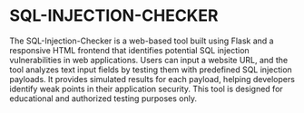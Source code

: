 # SQL-INJECTION-CHECKER
The SQL-Injection-Checker is a web-based tool built using Flask and a responsive HTML frontend that identifies potential SQL injection vulnerabilities in web applications. Users can input a website URL, and the tool analyzes text input fields by testing them with predefined SQL injection payloads. It provides simulated results for each payload, helping developers identify weak points in their application security. This tool is designed for educational and authorized testing purposes only.
